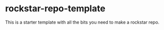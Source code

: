 rockstar-repo-template
======================

This is a starter template with all the bits you need to make a rockstar repo.